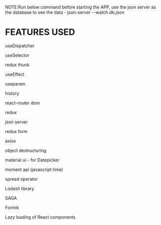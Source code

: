 NOTE:Run below command before starting the APP, use the json server as the database to see the data -
 json-server --watch db.json

FEATURES  USED 
===============
useDispatcher

useSelector

redux thunk

useEffect

useparam

history

react-router dom

redux

json server

redux form

axios

object destructuring

material ui - for Datepicker

moment api (javascript time)

spread operator

Lodash library

SAGA

Formik

Lazy loading of React components
